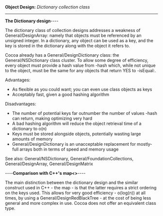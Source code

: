 **Object Design:** *Dictionary collection class*

----
**The Dictionary design**----

The dictionary class of collection designs addresses a weakness of General/DesignArray: namely that objects must be referenced by an unsigned integer. In a dictionary, any object can be used as a key, and the key is stored in the dictionary along with the object it refers to.

Cocoa already has a General/DesignDictionary class: the General/NSDictionary class cluster. To allow some degree of efficiency, every object must provide a hash value from -hash which, while not unique to the object, must be the same for any objects that return YES to -isEqual:.

Advantages:
* As flexible as you could want; you can even use class objects as keys
* Acceptably fast, given a good hashing algorithm


Disadvantages:
* The number of potential keys far outnumber the number of values -hash can return, making optimizing very hard
* A bad hashing algorithm will reduce the object retrieval time of a dictionary to o(n)
* Keys must be stored alongside objects, potentially wasting large amounts of memory
* General/DesignDictionary is an unacceptable replacement for mostly-full arrays both in terms of speed and memory usage


See also: General/NSDictionary, General/FoundationCollections, General/DesignArray, General/DesignMatrix

----**Comparison with C++'s map<>**----

The main distinction between the dictionary design and the similar construct used in C++ - the map - is that the latter requires a strict ordering on the keys used. This allows for very good efficiency - o(log(n)) at all times, by using a General/DesignRedBlackTree - at the cost of being less general and more complex in use. Cocoa does not offer an equivalent class type.